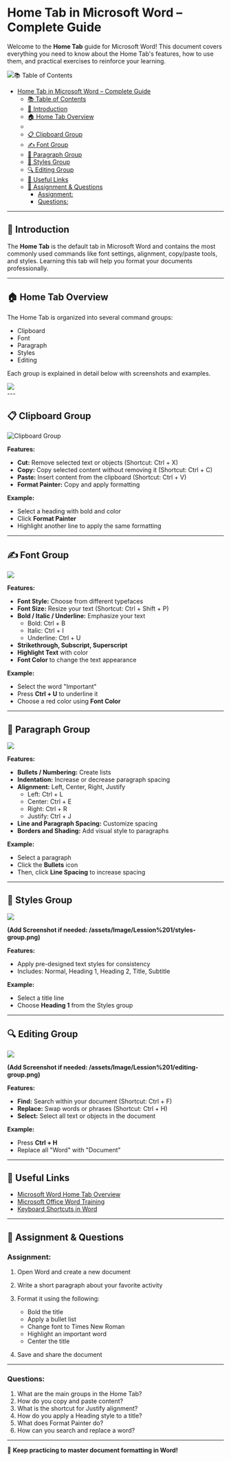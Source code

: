 # Home Tab in Microsoft Word – Complete Guide

Welcome to the **Home Tab** guide for Microsoft Word! This document covers everything you need to know about the Home Tab's features, how to use them, and practical exercises to reinforce your learning.

<div>
<img src="../../../assets/Image/Lession 2 Home Tab/image.png>
</div>

---

## 📚 Table of Contents

- [Home Tab in Microsoft Word – Complete Guide](#home-tab-in-microsoft-word--complete-guide)
  - [📚 Table of Contents](#-table-of-contents)
  - [🧭 Introduction](#-introduction)
  - [🏠 Home Tab Overview](#-home-tab-overview)
  - [](#)
  - [📋 Clipboard Group](#-clipboard-group)
  - [✍️ Font Group](#️-font-group)
  - [📑 Paragraph Group](#-paragraph-group)
  - [🎨 Styles Group](#-styles-group)
  - [🔍 Editing Group](#-editing-group)
  - [🔗 Useful Links](#-useful-links)
  - [📝 Assignment \& Questions](#-assignment--questions)
    - [Assignment:](#assignment)
    - [Questions:](#questions)

---

## 🧭 Introduction

The **Home Tab** is the default tab in Microsoft Word and contains the most commonly used commands like font settings, alignment, copy/paste tools, and styles. Learning this tab will help you format your documents professionally.

---

## 🏠 Home Tab Overview

The Home Tab is organized into several command groups:

- Clipboard  
- Font  
- Paragraph  
- Styles  
- Editing

Each group is explained in detail below with screenshots and examples.
<div>
<img src="../../../assets/Image/Lession 2 Home Tab/font.jpg">
</div>
---

## 📋 Clipboard Group

![Clipboard Group](/assets/Image/Lession%201/clipboard.jpg)

**Features:**
- **Cut:** Remove selected text or objects (Shortcut: Ctrl + X)
- **Copy:** Copy selected content without removing it (Shortcut: Ctrl + C)
- **Paste:** Insert content from the clipboard (Shortcut: Ctrl + V)
- **Format Painter:** Copy and apply formatting

**Example:**
- Select a heading with bold and color  
- Click **Format Painter**  
- Highlight another line to apply the same formatting

---

## ✍️ Font Group

<div>
<img src="../../../assets/Image/Lession 2 Home Tab/font.jpg">
</div>

**Features:**
- **Font Style:** Choose from different typefaces
- **Font Size:** Resize your text (Shortcut: Ctrl + Shift + P)
- **Bold / Italic / Underline:** Emphasize your text  
  - Bold: Ctrl + B  
  - Italic: Ctrl + I  
  - Underline: Ctrl + U
- **Strikethrough, Subscript, Superscript**
- **Highlight Text** with color
- **Font Color** to change the text appearance

**Example:**
- Select the word "Important"  
- Press **Ctrl + U** to underline it  
- Choose a red color using **Font Color**

---

## 📑 Paragraph Group

<div>
<img src="../../../assets/Image/Lession 2 Home Tab/paragraph.png">
</div>

**Features:**
- **Bullets / Numbering:** Create lists
- **Indentation:** Increase or decrease paragraph spacing
- **Alignment:** Left, Center, Right, Justify  
  - Left: Ctrl + L  
  - Center: Ctrl + E  
  - Right: Ctrl + R  
  - Justify: Ctrl + J
- **Line and Paragraph Spacing:** Customize spacing
- **Borders and Shading:** Add visual style to paragraphs

**Example:**
- Select a paragraph  
- Click the **Bullets** icon  
- Then, click **Line Spacing** to increase spacing

---

## 🎨 Styles Group

<div>
<img src="../../../assets/Image/Lession 2 Home Tab/style.jpg">
</div>

**(Add Screenshot if needed: /assets/Image/Lession%201/styles-group.png)**

**Features:**
- Apply pre-designed text styles for consistency
- Includes: Normal, Heading 1, Heading 2, Title, Subtitle

**Example:**
- Select a title line  
- Choose **Heading 1** from the Styles group

---

## 🔍 Editing Group
<div>
<img src="../../../assets/Image/Lession 2 Home Tab/editgroup.jpg">
</div>

**(Add Screenshot if needed: /assets/Image/Lession%201/editing-group.png)**

**Features:**
- **Find:** Search within your document (Shortcut: Ctrl + F)
- **Replace:** Swap words or phrases (Shortcut: Ctrl + H)
- **Select:** Select all text or objects in the document

**Example:**
- Press **Ctrl + H**  
- Replace all "Word" with "Document"
---

## 🔗 Useful Links

- [Microsoft Word Home Tab Overview](https://support.microsoft.com/en-us/office/use-the-home-tab-to-format-text-4312653c-8b59-4a19-a41d-46cf7f1c10f8)
- [Microsoft Office Word Training](https://support.microsoft.com/en-us/training/word)
- [Keyboard Shortcuts in Word]()

---

## 📝 Assignment & Questions

### Assignment:

1. Open Word and create a new document
2. Write a short paragraph about your favorite activity
3. Format it using the following:
   - Bold the title
   - Apply a bullet list
   - Change font to Times New Roman
   - Highlight an important word
   - Center the title

4. Save and share the document

---

### Questions:

1. What are the main groups in the Home Tab?
2. How do you copy and paste content?
3. What is the shortcut for Justify alignment?
4. How do you apply a Heading style to a title?
5. What does Format Painter do?
6. How can you search and replace a word?

---

🎯 **Keep practicing to master document formatting in Word!**
